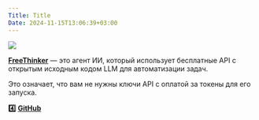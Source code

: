 ```yaml
---
Title: Title
Date: 2024-11-15T13:06:39+03:00
---
```

![](banner.jpg)

[**FreeThinker**](https://github.com/diegovelilla/FreeThinker) — это агент ИИ,
который использует бесплатные API с открытым исходным кодом LLM для
автоматизации задач.

Это означает, что вам не нужны ключи API с оплатой за токены для его запуска.

**4️⃣** [**GitHub**](https://t.me/+3xphzXTayGE1NDVi)